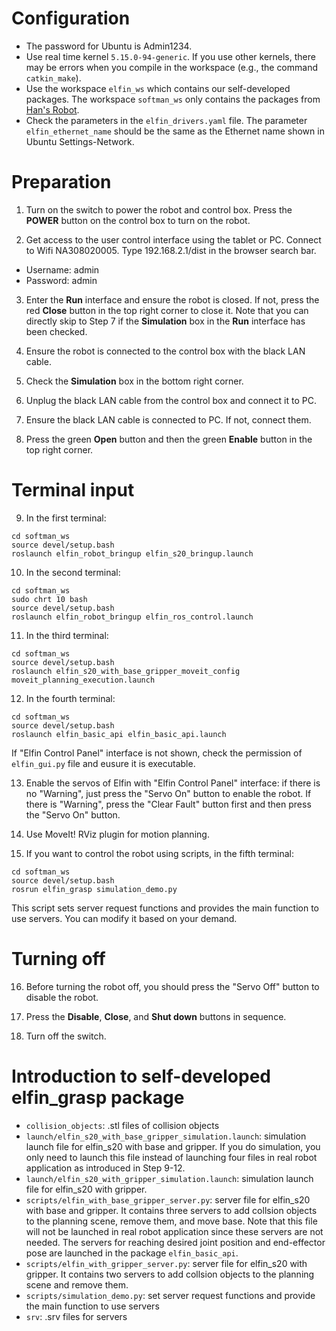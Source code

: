 # Configuration
* The password for Ubuntu is Admin1234.
* Use real time kernel `5.15.0-94-generic`. If you use other kernels, there may be errors when you compile in the workspace (e.g., the command `catkin_make`).
* Use the workspace `elfin_ws` which contains our self-developed packages. The workspace `softman_ws` only contains the packages from [Han's Robot](https://github.com/hans-robot/elfin_s_robot).
* Check the parameters in the `elfin_drivers.yaml` file. The parameter `elfin_ethernet_name` should be the same as the Ethernet name shown in Ubuntu Settings-Network.

# Preparation
1. Turn on the switch to power the robot and control box. Press the **POWER** button on the control box to turn on the robot.

2. Get access to the user control interface using the tablet or PC. Connect to Wifi NA308020005. Type 192.168.2.1/dist in the browser search bar.
* Username: admin
* Password: admin

3. Enter the **Run** interface and ensure the robot is closed. If not, press the red **Close** button in the top right corner to close it. Note that you can directly skip to Step 7 if the **Simulation** box in the **Run** interface has been checked.

4. Ensure the robot is connected to the control box with the black LAN cable.

5. Check the **Simulation** box in the bottom right corner.

6. Unplug the black LAN cable from the control box and connect it to PC.

7. Ensure the black LAN cable is connected to PC. If not, connect them.

8. Press the green **Open** button and then the green **Enable** button in the top right corner.

# Terminal input

9. In the first terminal:
```
cd softman_ws
source devel/setup.bash
roslaunch elfin_robot_bringup elfin_s20_bringup.launch
```

10. In the second terminal:
```
cd softman_ws
sudo chrt 10 bash
source devel/setup.bash
roslaunch elfin_robot_bringup elfin_ros_control.launch
```

11. In the third terminal:
```
cd softman_ws
source devel/setup.bash
roslaunch elfin_s20_with_base_gripper_moveit_config moveit_planning_execution.launch
```

12. In the fourth terminal:
```
cd softman_ws
source devel/setup.bash
roslaunch elfin_basic_api elfin_basic_api.launch
```
If "Elfin Control Panel" interface is not shown, check the permission of `elfin_gui.py` file and eusure it is executable.

13. Enable the servos of Elfin with "Elfin Control Panel" interface: if there is no "Warning", just press the "Servo On" button to enable the robot. If there is "Warning", press the "Clear Fault" button first and then press the "Servo On" button.

14. Use MoveIt! RViz plugin for motion planning.

15. If you want to control the robot using scripts, in the fifth terminal:
```
cd softman_ws
source devel/setup.bash
rosrun elfin_grasp simulation_demo.py
```

This script sets server request functions and provides the main function to use servers. You can modify it based on your demand.

# Turning off

16. Before turning the robot off, you should press the "Servo Off" button to disable the robot.

17. Press the **Disable**, **Close**, and **Shut down** buttons in sequence.

18. Turn off the switch.

# Introduction to self-developed elfin_grasp package

* `collision_objects`: .stl files of collision objects
* `launch/elfin_s20_with_base_gripper_simulation.launch`: simulation launch file for elfin_s20 with base and gripper. If you do simulation, you only need to launch this file instead of launching four files in real robot application as introduced in Step 9-12.
* `launch/elfin_s20_with_gripper_simulation.launch`: simulation launch file for elfin_s20 with gripper.
* `scripts/elfin_with_base_gripper_server.py`: server file for elfin_s20 with base and gripper. It contains three servers to add collsion objects to the planning scene, remove them, and move base. Note that this file will not be launched in real robot application since these servers are not needed. The servers for reaching desired joint position and end-effector pose are launched in the package `elfin_basic_api`.
* `scripts/elfin_with_gripper_server.py`: server file for elfin_s20 with gripper. It contains two servers to add collsion objects to the planning scene and remove them.
* `scripts/simulation_demo.py`: set server request functions and provide the main function to use servers
* `srv`: .srv files for servers